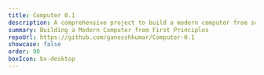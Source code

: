 ```yaml
---
title: Computer 0.1
description: A comprehensive project to build a modern computer from scratch, starting with basic components like NAND gates and D flip-flops.
summary: Building a Modern Computer from First Principles
repoUrl: https://github.com/ganesshkumar/Computer-0.1
showcase: false
order: 90
boxIcon: bx-desktop
---
```


<!-- An ongoing project focused on constructing a complete computer based on the Von Neumann architecture, starting from fundamental components such as NAND gates and D flip-flops. The hardware is complete, and an assembler has been developed to translate assembly code into binary. -->
